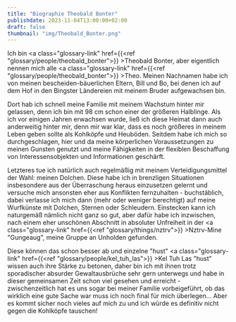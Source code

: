 ```yaml
---
title: "Biographie Theobald Bonter"
publishdate: 2023-11-04T13:00:00+02:00
draft: false
thumbnail: "img/Theobald_Bonter.png"
---
```


Ich bin <a class="glossary-link" href={{<ref "glossary/people/theobald_bonter">}} >Theobald Bonter</a>, aber eigentlich nennen mich alle <a class="glossary-link" href={{<ref "glossary/people/theobald_bonter">}} >Theo</a>. Meinen Nachnamen habe ich von meinen bescheiden-bäuerlichen Eltern, Bill und Bo, bei denen ich auf dem Hof in den Bingster Ländereien mit meinem Bruder aufgewachsen bin.

Dort hab ich schnell meine Familie mit meinem Wachstum hinter mir gelassen, denn ich bin mit 98 cm schon einer der größeren Halblinge. Als ich vor einigen Jahren erwachsen wurde, ließ ich diese Heimat dann auch anderweitig hinter mir, denn mir war klar, dass es noch größeres in meinem Leben geben sollte als Kohlköpfe und Heuböden. Seitdem habe ich mich so durchgeschlagen, hier und da meine körperlichen Voraussetzungen zu meinen Gunsten genutzt und meine Fähigkeiten in der flexiblen Beschaffung von Interessensobjekten und Informationen geschärft.

Letzteres tue ich natürlich auch regelmäßig mit meinem Verteidigungsmittel der Wahl: meinen Dolchen. Diese habe ich in brenzligen Situationen insbesondere aus der Überraschung heraus einzusetzen gelernt und versuche mich ansonsten eher aus Konflikten fernzuhalten - buchstäblich, dabei verlasse ich mich dann (mehr oder weniger berechtigt) auf meine Wurfkünste mit Dolchen, Sternen oder Schleudern. Einstecken kann ich naturgemäß nämlich nicht ganz so gut, aber dafür habe ich inzwischen, nach einem eher unschönen Abschnitt in absoluter Unfreiheit in der <a class="glossary-link" href={{<ref "glossary/things/nztrv">}} >Nztrv</a>-Mine "Gungeaug", meine Gruppe an Unholden gefunden.

Diese können das schon besser ab und einzelne "hust" <a class="glossary-link" href={{<ref "glossary/people/kel_tuh_las">}} >Kel Tuh Las</a> "hust" wissen auch ihre Stärke zu betonen, daher bin ich mit ihnen trotz sporadischer absurder Gewaltausbrüche sehr gern unterwegs und habe in dieser gemeinsamen Zeit schon viel gesehen und erreicht - zwischenzeitlich hat es uns sogar bei meiner Familie vorbeigeführt, ob das wirklich eine gute Sache war muss ich noch final für mich überlegen... Aber es kommt sicher noch vieles auf mich zu und ich würde es definitiv nicht gegen die Kohlköpfe tauschen!

